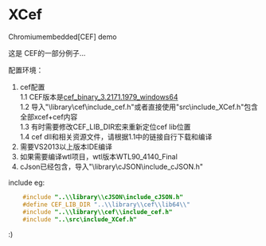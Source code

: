 # XCef
Chromiumembedded[CEF] demo

这是 CEF的一部分例子...

配置环境：  
1.   cef配置  
    1.1 CEF版本是[cef_binary_3.2171.1979_windows64](http://www.magpcss.net/cef_downloads/index.php?file=cef_binary_3.2171.1979_windows64.7z)  
    1.2 导入"\library\cef\include_cef.h"或者直接使用"src\include_XCef.h"包含全部xcef+cef内容  
    1.3 有时需要修改CEF_LIB_DIR宏来重新定位cef lib位置  
    1.4 cef dll和相关资源文件，请根据1.1中的链接自行下载和编译  
2.  需要VS2013以上版本IDE编译  
3.  如果需要编译wtl项目，wtl版本WTL90_4140_Final  
4.  cJson已经包含，导入"\library\cJSON\include_cJSON.h"  

include eg:  
```cpp  
    #include "..\\library\\cJSON\include_cJSON.h"  
    #define CEF_LIB_DIR "..\\library\\cef\\lib64\\"  
    #include "..\\library\\cef\\include_cef.h"  
    #include "..\src\include_XCef.h"  
```  

:)
